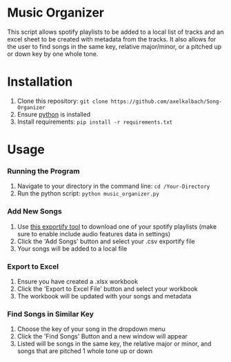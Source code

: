 # Music Organizer
This script allows spotify playlists to be added to a local list of tracks and an excel sheet to be created with metadata from the tracks. It also allows for the user to find songs in the same key, relative major/minor, or a pitched up or down key by one whole tone.
# Installation
1. Clone this repository: ```git clone https://github.com/axelkalbach/Song-Organizer```
2. Ensure [python](https://www.python.org/downloads/) is installed
3. Install requirements: ```pip install -r requirements.txt```
# Usage
### Running the Program
1. Navigate to your directory in the command line: ```cd /Your-Directory```
2. Run the python script: ```python music_organizer.py```
### Add New Songs
1. Use [this exportify tool](https://watsonbox.github.io/exportify/) to download one of your spotify playlists (make sure to enable include audio features data in settings)
2. Click the 'Add Songs' button and select your .csv exportify file
3. Your songs will be added to a local file
### Export to Excel
1. Ensure you have created a .xlsx workbook
2. Click the 'Export to Excel File' button and select your workbook
3. The workbook will be updated with your songs and metadata
### Find Songs in Similar Key
1. Choose the key of your song in the dropdown menu
2. Click the 'Find Songs' Button and a new window will appear
3. Listed will be songs in the same key, the relative major or minor, and songs that are pitched 1 whole tone up or down
